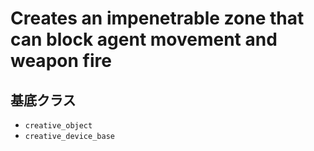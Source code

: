 # Creates an impenetrable zone that can block agent movement and weapon fire

## 基底クラス

- `creative_object`
- `creative_device_base`
